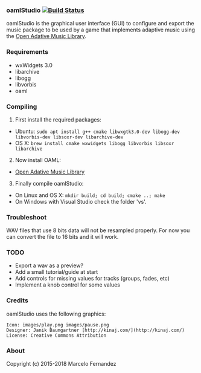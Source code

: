 ### oamlStudio [![Build Status](https://travis-ci.org/oamldev/oamlStudio.svg)](https://travis-ci.org/oamldev/oamlStudio.svg?branch=master)

oamlStudio is the graphical user interface (GUI) to configure and export the music package to be used by a game that implements adaptive music using the [Open Adative Music Library](https://github.com/oamldev/oaml).


### Requirements

- wxWidgets 3.0
- libarchive
- libogg
- libvorbis
- oaml


### Compiling

1. First install the required packages:
- Ubuntu: `sudo apt install g++ cmake libwxgtk3.0-dev libogg-dev libvorbis-dev libsoxr-dev libarchive-dev`
- OS X: `brew install cmake wxwidgets libogg libvorbis libsoxr libarchive`

2. Now install OAML:
- [Open Adative Music Library](https://github.com/oamldev/oaml#how-to-compile)

3. Finally compile oamlStudio:
- On Linux and OS X: `mkdir build; cd build; cmake ..; make`
- On Windows with Visual Studio check the folder 'vs'.


### Troubleshoot

WAV files that use 8 bits data will not be resampled properly. For now you can convert the file to 16 bits and it will work.


### TODO
- Export a wav as a preview?
- Add a small tutorial/guide at start
- Add controls for missing values for tracks (groups, fades, etc)
- Implement a knob control for some values


### Credits

oamlStudio uses the following graphics:

    Icon: images/play.png images/pause.png
    Designer: Janik Baumgartner [http://kinaj.com/](http://kinaj.com/)
    License: Creative Commons Attribution


### About

Copyright (c) 2015-2018 Marcelo Fernandez

